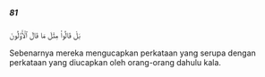 ##### 81

<span class="ayah">بَلْ قَالُوا۟ مِثْلَ مَا قَالَ ٱلْأَوَّلُونَ</span>

<span class="ayah_translation">Sebenarnya mereka mengucapkan perkataan yang serupa dengan perkataan yang diucapkan oleh orang-orang dahulu kala.</span>

